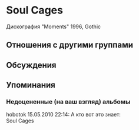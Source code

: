 # Soul Cages

Дискография
"Moments" 1996, Gothic

## Отношения с другими группами


## Обсуждения


## Упоминания

### Недоцененные (на ваш взгляд) альбомы

hobotok 15.05.2010 22:14:
А кто вот это знает:<BR>Soul Cages

